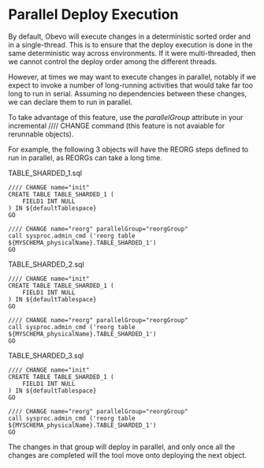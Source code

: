 <!--

    Copyright 2017 Goldman Sachs.
    Licensed under the Apache License, Version 2.0 (the "License");
    you may not use this file except in compliance with the License.
    You may obtain a copy of the License at

    http://www.apache.org/licenses/LICENSE-2.0

    Unless required by applicable law or agreed to in writing,
    software distributed under the License is distributed on an
    "AS IS" BASIS, WITHOUT WARRANTIES OR CONDITIONS OF ANY
    KIND, either express or implied.  See the License for the
    specific language governing permissions and limitations
    under the License.

-->

# Parallel Deploy Execution

By default, Obevo will execute changes in a deterministic sorted order
and in a single-thread. This is to ensure that the deploy execution is
done in the same deterministic way across environments. If it were
multi-threaded, then we cannot control the deploy order among the
different threads.

However, at times we may want to execute changes in parallel, notably if
we expect to invoke a number of long-running activities that would take
far too long to run in serial. Assuming no dependencies between these
changes, we can declare them to run in parallel.

To take advantage of this feature, use the *parallelGroup* attribute in
your incremental //// CHANGE command (this feature is not avaiable for
rerunnable objects).

For example, the following 3 objects will have the REORG steps defined
to run in parallel, as REORGs can take a long time.

TABLE_SHARDED_1.sql

```
//// CHANGE name="init"
CREATE TABLE TABLE_SHARDED_1 (
    FIELD1 INT NULL
) IN ${defaultTablespace}
GO

//// CHANGE name="reorg" parallelGroup="reorgGroup"
call sysproc.admin_cmd ('reorg table ${MYSCHEMA_physicalName}.TABLE_SHARDED_1')
GO
```

TABLE_SHARDED_2.sql

```
//// CHANGE name="init"
CREATE TABLE TABLE_SHARDED_1 (
    FIELD1 INT NULL
) IN ${defaultTablespace}
GO

//// CHANGE name="reorg" parallelGroup="reorgGroup"
call sysproc.admin_cmd ('reorg table ${MYSCHEMA_physicalName}.TABLE_SHARDED_1')
GO
```

TABLE_SHARDED_3.sql

```
//// CHANGE name="init"
CREATE TABLE TABLE_SHARDED_1 (
    FIELD1 INT NULL
) IN ${defaultTablespace}
GO

//// CHANGE name="reorg" parallelGroup="reorgGroup"
call sysproc.admin_cmd ('reorg table ${MYSCHEMA_physicalName}.TABLE_SHARDED_1')
GO
```

The changes in that group will deploy in parallel, and only once all the
changes are completed will the tool move onto deploying the next object.
